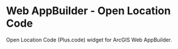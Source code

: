 # Web AppBuilder - Open Location Code

Open Location Code (Plus.code) widget for ArcGIS Web AppBuilder.